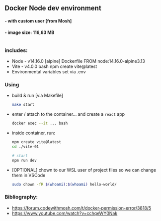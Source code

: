 ## Docker Node dev environment
#### - with custom user [from Mosh]
#### - image size: 116,63 MB

#

### includes:
- Node - v14.16.0 [alpine]          Dockerfile      FROM node:14.16.0-alpine3.13
- Vite - v4.0.0                     bash            npm create vite@latest
- Environmental variables set via   .env



### Using

- build & run [via Makefile]
    ```bash
    make start
    ```

- enter / attach to the container... and create a `react` app
    ```bash
    docker exec --it ... bash
    ```
- inside container, run:
    ```bash
    npm create vite@latest
    cd ./vite-01

    # start
    npm run dev
    ```

- [OPTIONAL] chown to our WSL user of project files so we can change them in VSCode
    ```bash
    sudo chown -fR $(whoami):$(whoami) hello-world/
    ```


### Bibliography:
- https://forum.codewithmosh.com/t/docker-permission-error/3818/5
- https://www.youtube.com/watch?v=cchqeWY0Nak